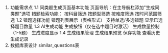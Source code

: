 1. 功能需求点
1.1 同类题生成页面基本功能
页面导航：在主导航栏添加"生成同类题"选项
错题检索功能：
按科目筛选
按题型筛选
按难度筛选
按时间范围筛选
1.2 错题选择功能
错题列表展示（表格形式）
支持单选/多选错题
显示已选择题目数量
1.3 AI生成功能
生成按钮（仅在选中题目时激活）
生成数量控制（1-5题）
生成进度显示
1.4 生成结果管理
生成结果预览
保存功能
查看历史生成记录
2. 数据库表设计
similar_questions表